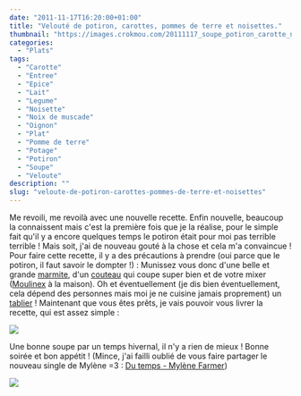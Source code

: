 ```yaml
---
date: "2011-11-17T16:20:00+01:00"
title: "Velouté de potiron, carottes, pommes de terre et noisettes."
thumbnail: "https://images.crokmou.com/20111117_soupe_potiron_carotte_noisette_1.jpg"
categories:
  - "Plats"
tags:
  - "Carotte"
  - "Entree"
  - "Epice"
  - "Lait"
  - "Legume"
  - "Noisette"
  - "Noix de muscade"
  - "Oignon"
  - "Plat"
  - "Pomme de terre"
  - "Potage"
  - "Potiron"
  - "Soupe"
  - "Veloute"
description: ""
slug: "veloute-de-potiron-carottes-pommes-de-terre-et-noisettes"
---
```


Me revoili, me revoilà avec une nouvelle recette. Enfin nouvelle, beaucoup la connaissent mais c'est la première fois que je la réalise, pour le simple fait qu'il y a encore quelques temps le potiron était pour moi pas terrible terrible ! Mais soit, j'ai de nouveau gouté à la chose et cela m'a convaincue ! Pour faire cette recette, il y a des précautions à prendre (oui parce que le potiron, il faut savoir le dompter !) : Munissez vous donc d'une belle et grande [marmite](http://www.rueducommerce.fr/m/pl/malid:15123302), d'un [couteau](http://www.rueducommerce.fr/m/pl/malid:12468606) qui coupe super bien et de votre mixer ([Moulinex](http://www.rueducommerce.fr/m/pl/malid:88589) à la maison). Oh et éventuellement (je dis bien éventuellement, cela dépend des personnes mais moi je ne cuisine jamais proprement) un [tablier](http://www.rueducommerce.fr/m/pl/malid:261) ! Maintenant que vous êtes prêts, je vais pouvoir vous livrer la recette, qui est assez simple :

[![](http://3.bp.blogspot.com/-v8Utsqrx5h0/TsUoWkX46OI/AAAAAAAABKc/JIyWJG1wQ64/s1600/Veloute%25CC%2581+potiron.jpg)](http://3.bp.blogspot.com/-v8Utsqrx5h0/TsUoWkX46OI/AAAAAAAABKc/JIyWJG1wQ64/s1600/Veloute%25CC%2581+potiron.jpg)

Une bonne soupe par un temps hivernal, il n'y a rien de mieux ! Bonne soirée et bon appétit ! (Mince, j'ai failli oublié de vous faire partager le nouveau single de Mylène =3 : [Du temps - Mylène Farmer](http://youtu.be/U3bD0AzR4sc))

[![](http://4.bp.blogspot.com/-2bLosyMFac4/TxhFg0sR2dI/AAAAAAAABec/Mzg1OnlXUmM/s1600/Signature+copie.jpg)](http://4.bp.blogspot.com/-2bLosyMFac4/TxhFg0sR2dI/AAAAAAAABec/Mzg1OnlXUmM/s1600/Signature+copie.jpg)